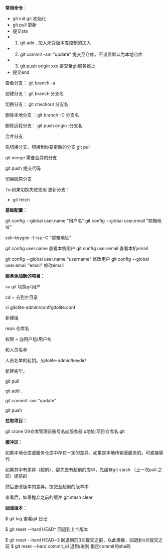 **常用命令**：

- git init git 初始化
- git pull 更新
-  提交sta
- 1) git add .  加入未受版本库控制的加入
- 2) git commit -am "update" 提交至仓库。不设置默认为本地仓库 
- 3) git push origin xxx  提交至git服务器上
-  提交end



查看分支：	  git branch -a	

创建分支：	  git branch 分支名

切换分支：	  git checkout 分支名

删除本地分支 ：git branch -D 分支名

删除远程分支： git push origin :分支名



合并分支

先切换分支。切换到你要更新的分支 git pull

git merge 需要合并的分支

git push	提交代码

切换回原分支



To:如果切换失败使用 更新分支：

- git fetch



**基础配置：**

git config --global user.name "用户名" git config --global user.email "邮箱地址"

ssh-keygen -t rsa -C "邮箱地址"

git config user.name 查看本机用户 git config user.email 查看本机email

git config --global user.name "username" 修改用户 git config --global user.email "email" 修改email



**服务添加新的项目：**

su git 切换git用户

cd ~ 去到主目录

vi gitolite-admin/conf/gitolite.conf

新建组

repo 仓库名

 权限 = @用户组/用户名

和人员名单

人员名单的私钥。/gitolite-admin/keydir/

新建完毕。

git pull

git add .

git commit -am "update"

git push



**拉取项目：**

git clone Git仓库管理员账号名@服务器ip地址:项目仓库名.git



**缓冲区：**

如果本地仓库或服务仓库中存在一定的差异。如果是本地传输至服务的。可直接替代

如果其中有差异（超前）、那先去有超前的库中，先缓存git stash （上一次pull 之前）提前的

然后更改版本的差异。提交至超前的版本中

查看后，如果抛弃之前的缓冲 git stash clear 



**回滚版本：**

$ git  log 			 查看git 日记

$ git reset --hard HEAD^         回退到上个版本

$ git reset --hard HEAD~3        回退到前3次提交之前，以此类推，回退到n次提交之前 $ git reset --hard commit_id     退到/进到 指定commit的sha码

